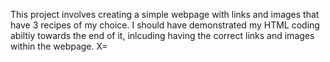 This project involves creating a simple webpage with links and images that have 3 recipes of my choice. I should have demonstrated my HTML coding abiltiy towards the end of it,
inlcuding having the correct links and images within the webpage. X=
